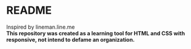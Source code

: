 # README
Inspired by lineman.line.me<br>
**This repository was created as a learning tool for HTML and CSS with responsive, not intend to defame an organization.**
